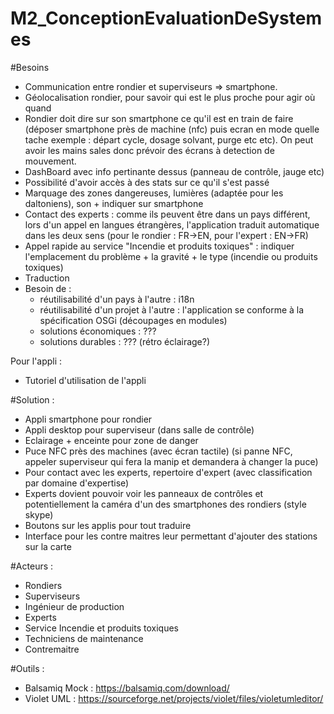 # M2_ConceptionEvaluationDeSystemes

#Besoins
* Communication entre rondier et superviseurs => smartphone.
* Géolocalisation rondier, pour savoir qui est le plus proche pour agir où quand
* Rondier doit dire sur son smartphone ce qu'il est en train de faire (déposer smartphone près de machine (nfc) puis ecran en mode quelle tache
exemple : départ cycle, dosage solvant, purge etc etc). On peut avoir les mains sales donc prévoir des écrans à detection de mouvement.
* DashBoard avec info pertinante dessus (panneau de contrôle, jauge etc)
* Possibilité d'avoir accès à des stats sur ce qu'il s'est passé
* Marquage des zones dangereuses, lumières (adaptée pour les daltoniens), son + indiquer sur smartphone
* Contact des experts : comme ils peuvent être dans un pays différent, lors d'un appel en langues étrangères, l'application traduit automatique dans les deux sens (pour le rondier : FR->EN, pour l'expert : EN->FR)
* Appel rapide au service "Incendie et produits toxiques" : indiquer l'emplacement du problème + la gravité + le type (incendie ou produits toxiques)
* Traduction
* Besoin de :
	* réutilisabilité d'un pays à l'autre : i18n
	* réutilisabilité d'un projet à l'autre : l'application se conforme à la spécification OSGi (découpages en modules)
	* solutions économiques : ???
	* solutions durables : ??? (rétro éclairage?)

Pour l'appli :  
* Tutoriel d'utilisation de l'appli


#Solution :

* Appli smartphone pour rondier
* Appli desktop pour superviseur (dans salle de contrôle)
* Eclairage + enceinte pour zone de danger
* Puce NFC près des machines (avec écran tactile) (si panne NFC, appeler superviseur qui fera la manip et demandera à changer la puce)
* Pour contact avec les experts, repertoire d'expert (avec classification par domaine d'expertise)
* Experts dovient pouvoir voir les panneaux de contrôles et potentiellement la caméra d'un des smartphones des rondiers (style skype)
* Boutons sur les applis pour tout traduire
* Interface pour les contre maitres leur permettant d'ajouter des stations sur la carte


#Acteurs :

* Rondiers
* Superviseurs
* Ingénieur de production
* Experts
* Service Incendie et produits toxiques
* Techniciens de maintenance
* Contremaitre

#Outils :

* Balsamiq Mock : https://balsamiq.com/download/
* Violet UML : https://sourceforge.net/projects/violet/files/violetumleditor/
